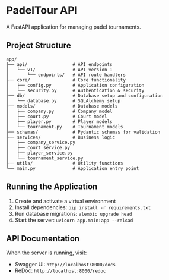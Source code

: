 # PadelTour API

A FastAPI application for managing padel tournaments.

## Project Structure

```
app/
├── api/                 # API endpoints
│   └── v1/              # API version 1
│       └── endpoints/   # API route handlers
├── core/                # Core functionality
│   ├── config.py        # Application configuration
│   └── security.py      # Authentication & security
├── db/                  # Database setup and configuration
│   └── database.py      # SQLAlchemy setup
├── models/              # Database models
│   ├── company.py       # Company model
│   ├── court.py         # Court model
│   ├── player.py        # Player models
│   └── tournament.py    # Tournament models
├── schemas/             # Pydantic schemas for validation
├── services/            # Business logic
│   ├── company_service.py
│   ├── court_service.py
│   ├── player_service.py
│   └── tournament_service.py
├── utils/               # Utility functions
└── main.py              # Application entry point
```

## Running the Application

1. Create and activate a virtual environment
2. Install dependencies: `pip install -r requirements.txt`
3. Run database migrations: `alembic upgrade head`
4. Start the server: `uvicorn app.main:app --reload`

## API Documentation

When the server is running, visit:
- Swagger UI: `http://localhost:8000/docs`
- ReDoc: `http://localhost:8000/redoc`